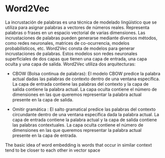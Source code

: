 # Word2Vec
La incrustación de palabras es una técnica de modelado lingüístico que se utiliza para asignar palabras a vectores de números reales. Representa palabras o frases en un espacio vectorial de varias dimensiones. Las incrustaciones de palabras pueden generarse mediante diversos métodos, como redes neuronales, matrices de co-ocurrencia, modelos probabilísticos, etc. Word2Vec consta de modelos para generar incrustaciones de palabras. Estos modelos son redes neuronales superficiales de dos capas que tienen una capa de entrada, una capa oculta y una capa de salida. Word2Vec utiliza dos arquitecturas:

* CBOW (Bolsa continua de palabras): El modelo CBOW predice la palabra actual dadas las palabras de contexto dentro de una ventana específica. La capa de entrada contiene las palabras del contexto y la capa de salida contiene la palabra actual. La capa oculta contiene el número de dimensiones en las que queremos representar la palabra actual presente en la capa de salida.

* Omitir gramática : El salto gramatical predice las palabras del contexto circundante dentro de una ventana específica dada la palabra actual. La capa de entrada contiene la palabra actual y la capa de salida contiene las palabras contextuales. La capa oculta contiene el número de dimensiones en las que queremos representar la palabra actual presente en la capa de entrada.

The basic idea of word embedding is words that occur in similar context tend to be closer to each other in vector space 